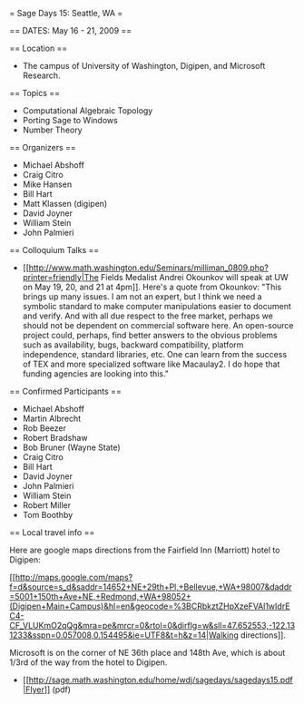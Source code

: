 = Sage Days 15: Seattle, WA =

== DATES: May 16 - 21, 2009 ==

== Location ==
 * The campus of University of Washington, Digipen, and Microsoft Research.

== Topics ==
 * Computational Algebraic Topology
 * Porting Sage to Windows
 * Number Theory

== Organizers ==
 * Michael Abshoff
 * Craig Citro
 * Mike Hansen
 * Bill Hart
 * Matt Klassen (digipen)
 * David Joyner
 * William Stein
 * John Palmieri

== Colloquium Talks ==
 * [[http://www.math.washington.edu/Seminars/milliman_0809.php?printer=friendly|The Fields Medalist Andrei Okounkov will speak at UW on May 19, 20, and 21 at 4pm]].   Here's a quote from Okounkov: "This brings up many issues. I am not an expert, but I think we need a symbolic standard to make computer manipulations easier to document and verify. And with all due respect to the free market, perhaps we should not be dependent on commercial software here. An open-source project could, perhaps, find better answers to the obvious problems such as availability, bugs, backward compatibility, platform independence, standard libraries, etc. One can learn from the success of TEX and more specialized software like Macaulay2. I do hope that funding agencies are looking into this."

== Confirmed Participants ==

 * Michael Abshoff
 * Martin Albrecht
 * Rob Beezer
 * Robert Bradshaw
 * Bob Bruner (Wayne State)
 * Craig Citro
 * Bill Hart
 * David Joyner
 * John Palmieri
 * William Stein
 * Robert Miller
 * Tom Boothby

== Local travel info ==

Here are google maps directions from the Fairfield Inn (Marriott) hotel to Digipen:

[[http://maps.google.com/maps?f=d&source=s_d&saddr=14652+NE+29th+Pl,+Bellevue,+WA+98007&daddr=5001+150th+Ave+NE,+Redmond,+WA+98052+(Digipen+Main+Campus)&hl=en&geocode=%3BCRbkztZHpXzeFVAl1wIdrEC4-CF_VLUKmO2qQg&mra=pe&mrcr=0&rtol=0&dirflg=w&sll=47.652553,-122.131233&sspn=0.057008,0.154495&ie=UTF8&t=h&z=14|Walking directions]].

Microsoft is on the corner of NE 36th place and 148th Ave, which is
about 1/3rd of the way from the hotel to Digipen.

 * [[http://sage.math.washington.edu/home/wdj/sagedays/sagedays15.pdf|Flyer]] (pdf)
